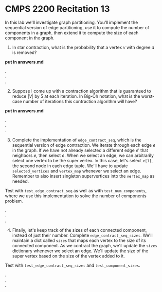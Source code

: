 # CMPS 2200  Recitation 13

In this lab we'll investigate graph partitioning. You'll implement the sequential version of edge partitioning, use it to compute the number of components in a graph, then extend it to compute the size of each component in the graph.



1. In star contraction, what is the probability that a vertex $v$ with degree $d$ is removed?

**put in answers.md**

.  
.  
.  


2. Suppose I come up with a contraction algorithm that is guaranteed to reduce $|V|$ by 5 at each iteration. In Big-Oh notation, what is the worst-case number of iterations this contraction algorithm will have?

**put in answers.md**


.  
.  
.  


3. Complete the implementation of `edge_contract_seq`, which is the sequential version of edge contraction. We iterate through each edge $e$ in the graph. If we have not already selected a different edge $e'$ that neighbors $e$, then select $e$. When we select an edge, we can arbitrarily select one vertex to be the super vertex. In this case, let's select `e[1]`, the second node in each edge tuple. We'll have to update `selected_vertices` and `vertex_map` whenever we select an edge. Remember to also insert singleton supervertices into the `vertex_map` as needed.

Test with `test_edge_contract_seq` as well as with `test_num_components`, where we use this implementation to solve the number of components problem.

.  
.  
.  


4. Finally, let's keep track of the sizes of each connected component, instead of just their number. Complete `edge_contract_seq_sizes`. We'll maintain a dict called `sizes` that maps each vertex to the size of its connected component. As we contract the graph, we'll update the `sizes` dictionary whenever we select an edge. We'll update the size of the super vertex based on the size of the vertex added to it.

Test with `test_edge_contract_seq_sizes` and `test_component_sizes`.

.  
.  
.  


